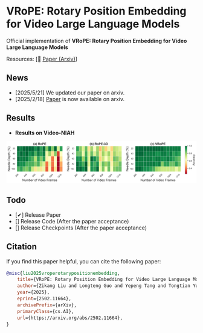 # VRoPE: Rotary Position Embedding for Video Large Language Models

Official implementation of **VRoPE: Rotary Position Embedding for Video Large Language Models**

Resources: [📑 <a href="https://arxiv.org/abs/2502.11664">Paper (Arxiv)</a>]

## News
- [2025/5/21] We updated our paper on arxiv.
- [2025/2/18] <a href="https://arxiv.org/abs/2502.11664">Paper</a> is now available on arxiv.

## Results

- **Results on Video-NIAH**

<div align="center">
    <img src="./assets/images/needle.jpg" />
</div>

## Todo

- [&#10004;] Release Paper
- [] Release Code (After the paper acceptance)
- [] Release Checkpoints (After the paper acceptance)

## Citation

If you find this paper helpful, you can cite the following paper:

```bibtex
@misc{liu2025vroperotarypositionembedding,
    title={VRoPE: Rotary Position Embedding for Video Large Language Models}, 
    author={Zikang Liu and Longteng Guo and Yepeng Tang and Tongtian Yue and Junxian Cai and Kai Ma and Qingbin Liu and Xi Chen and Jing Liu},
    year={2025},
    eprint={2502.11664},
    archivePrefix={arXiv},
    primaryClass={cs.AI},
    url={https://arxiv.org/abs/2502.11664}, 
}
```
